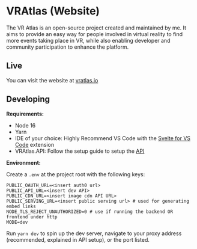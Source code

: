 # VRAtlas (Website)

The VR Atlas is an open-source project created and maintained by me. It aims to provide an easy way for people involved in virtual reality to find more events taking place in VR, while also enabling developer and community participation to enhance the platform.

## Live

You can visit the website at [vratlas.io](https://vratlas.io)

## Developing

**Requirements:**

* Node 16
* Yarn
* IDE of your choice: Highly Recommend VS Code with the [Svelte for VS Code](https://marketplace.visualstudio.com/items?itemName=svelte.svelte-vscode) extension
* VRAtlas.API: Follow the setup guide to setup the [API](https://github.com/Auros/VRAtlas.API)

**Environment:**

Create a `.env` at the project root with the following keys:
```env
PUBLIC_OAUTH_URL=<insert auth0 url>
PUBLIC_API_URL=<insert dev API>
PUBLIC_CDN_URL=<insert image cdn API URL>
PUBLIC_SERVING_URL=<insert public serving url> # used for generating embed links
NODE_TLS_REJECT_UNAUTHORIZED=0 # use if running the backend OR frontend under http
MODE=dev
```

Run `yarn dev` to spin up the dev server, navigate to your proxy address (recommended, explained in API setup), or the port listed.
